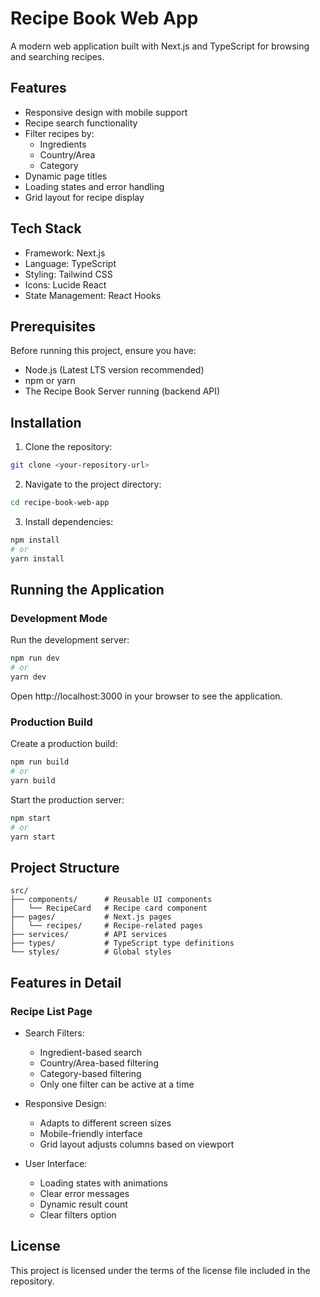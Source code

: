 # Recipe Book Web App

A modern web application built with Next.js and TypeScript for browsing and searching recipes.

## Features

- Responsive design with mobile support
- Recipe search functionality
- Filter recipes by:
  - Ingredients
  - Country/Area
  - Category
- Dynamic page titles
- Loading states and error handling
- Grid layout for recipe display

## Tech Stack

- Framework: Next.js
- Language: TypeScript
- Styling: Tailwind CSS
- Icons: Lucide React
- State Management: React Hooks

## Prerequisites

Before running this project, ensure you have:

- Node.js (Latest LTS version recommended)
- npm or yarn
- The Recipe Book Server running (backend API)

## Installation

1. Clone the repository:

```bash
git clone <your-repository-url>
```

2. Navigate to the project directory:

```bash
cd recipe-book-web-app
```

3. Install dependencies:

```bash
npm install
# or
yarn install
```

## Running the Application

### Development Mode

Run the development server:

```bash
npm run dev
# or
yarn dev
```

Open http://localhost:3000 in your browser to see the application.

### Production Build

Create a production build:

```bash
npm run build
# or
yarn build
```

Start the production server:

```bash
npm start
# or
yarn start
```

## Project Structure

```
src/
├── components/      # Reusable UI components
│   └── RecipeCard   # Recipe card component
├── pages/           # Next.js pages
│   └── recipes/     # Recipe-related pages
├── services/        # API services
├── types/           # TypeScript type definitions
└── styles/          # Global styles
```

## Features in Detail

### Recipe List Page

- Search Filters:

  - Ingredient-based search
  - Country/Area-based filtering
  - Category-based filtering
  - Only one filter can be active at a time

- Responsive Design:

  - Adapts to different screen sizes
  - Mobile-friendly interface
  - Grid layout adjusts columns based on viewport

- User Interface:
  - Loading states with animations
  - Clear error messages
  - Dynamic result count
  - Clear filters option

## License

This project is licensed under the terms of the license file included in the repository.

